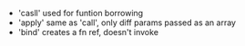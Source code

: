 - 'casll' used for funtion borrowing
- 'apply' same as 'call', only diff params passed as an array
- 'bind' creates a fn ref, doesn't invoke
